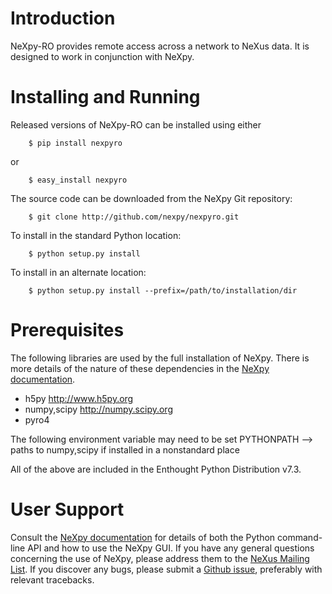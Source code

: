 Introduction
============
NeXpy-RO provides remote access across a network to NeXus data. It is designed 
to work in conjunction with NeXpy.

Installing and Running
======================
Released versions of NeXpy-RO can be installed using either

```
    $ pip install nexpyro
```

or

```
    $ easy_install nexpyro
```

The source code can be downloaded from the NeXpy Git repository:

```
    $ git clone http://github.com/nexpy/nexpyro.git
```

To install in the standard Python location:

```
    $ python setup.py install
```

To install in an alternate location:

```
    $ python setup.py install --prefix=/path/to/installation/dir
```

Prerequisites
=============
The following libraries are used by the full installation of NeXpy. There is 
more details of the nature of these dependencies in the 
[NeXpy documentation](http://nexpy.github.io/nexpy).

* h5py                 http://www.h5py.org
* numpy,scipy          http://numpy.scipy.org
* pyro4

The following environment variable may need to be set
PYTHONPATH --> paths to numpy,scipy if installed in a nonstandard place

All of the above are included in the Enthought Python Distribution v7.3.

User Support
============
Consult the [NeXpy documentation](http://nexpy.github.io/nexpy) for details 
of both the Python command-line API and how to use the NeXpy GUI. If you have 
any general questions concerning the use of NeXpy, please address 
them to the 
[NeXus Mailing List](http://download.nexusformat.org/doc/html/mailinglist.html). 
If you discover any bugs, please submit a 
[Github issue](https://github.com/nexpy/nexpyro/issues), preferably with 
relevant tracebacks.
